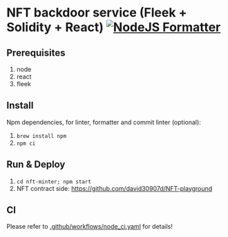 # NFT backdoor service (Fleek + Solidity + React) [![NodeJS Formatter](https://github.com/david30907d/nft-wallet-playground/actions/workflows/node.yaml/badge.svg)](https://github.com/david30907d/nft-wallet-playground/actions/workflows/node.yaml)

## Prerequisites

1. node
2. react
3. fleek

## Install

Npm dependencies, for linter, formatter and commit linter (optional):

1. `brew install npm`
2. `npm ci`

## Run & Deploy

1. `cd nft-minter; npm start`
2. NFT contract side: https://github.com/david30907d/NFT-playground

## CI

Please refer to [.github/workflows/node_ci.yaml](.github/workflows/node_ci.yaml) for details!
